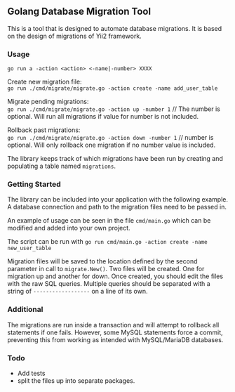 ## Golang Database Migration Tool

This is a tool that is designed to automate database migrations. It is based on
the design of migrations of Yii2 framework.

### Usage
`go run a -action <action> <-name|-number> XXXX`

Create new migration file:  
`go run ./cmd/migrate/migrate.go -action create -name add_user_table`  

Migrate pending migrations:  
`go run ./cmd/migrate/migrate.go -action up -number 1` // The number is optional. Will run all migrations if 
value for number is not included.  

Rollback past migrations:  
`go run ./cmd/migrate/migrate.go -action down -number 1` // number is optional. Will only rollback one migration if no number value is included.  

The library keeps track of which migrations have been run by creating and populating a table named `migrations`.

### Getting Started
The library can be included into your application with the following example. A database connection and 
path to the migration files need to be passed in.

An example of usage can be seen in the file `cmd/main.go` which can be modified and added into your own project.

The script can be run with `go run cmd/main.go -action create -name new_user_table`

Migration files will be saved to the location defined by the second parameter in call to `migrate.New()`. Two files will be created.
One for migration up and another for down. Once created, you should edit the files with the raw SQL queries. Multiple
queries should be separated with a string of `------------------`
on a line of its own.

### Additional

The migrations are run inside a transaction and will attempt to rollback all statements if one fails. However, some
MySQL statements force a commit, preventing this from working as intended with MySQL/MariaDB databases.

### Todo
- Add tests
- split the files up into separate packages.
